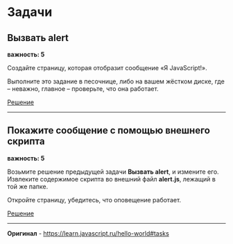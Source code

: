 # Задачи

## Вызвать alert

**важность: 5**

Создайте страницу, которая отобразит сообщение «Я JavaScript!».

Выполните это задание в песочнице, либо на вашем жёстком диске, где – неважно, главное – проверьте, что она работает.

[Решение](https://clck.ru/33TPq6)

-------

## Покажите сообщение с помощью внешнего скрипта

**важность: 5**

Возьмите решение предыдущей задачи **Вызвать alert**, и измените его. Извлеките содержимое скрипта во внешний файл **alert.js**, лежащий в той же папке.

Откройте страницу, убедитесь, что оповещение работает.

[Решение](https://clck.ru/33TPqx)

-------

**Оригинал** - <https://learn.javascript.ru/hello-world#tasks>
